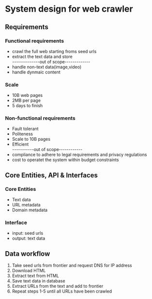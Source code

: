 # System design for web crawler

## Requirements
### Functional requirements
- crawl the full web starting froms seed urls
- extract the text data and store  
--------------out of scope-------------  
- handle non-text data(image,video)
- handle dynmaic content

### Scale
- 10B web pages
- 2MB per page
- 5 days to finish

### Non-functional requirements
- Fault tolerant
- Politeness
- Scale to 10B pages
- Efficient  
-----------out of scope------------
- compliance to adhere to legal requirements and privacy regulations
- cost to operatet the system within budget constraints

## Core Entities, API & Interfaces
### Core Entities
- Text data
- URL metadata
- Domain metadata
### Interface
- input: seed urls
- output: text data

## Data workflow
1. Take seed urls from frontier and request DNS for IP address
2. Download HTML
3. Extract text from HTML
4. Save text data in database
5. Extract URLs from the text and add to frontier
6. Repeat steps 1-5 until all URLs have been crawled
